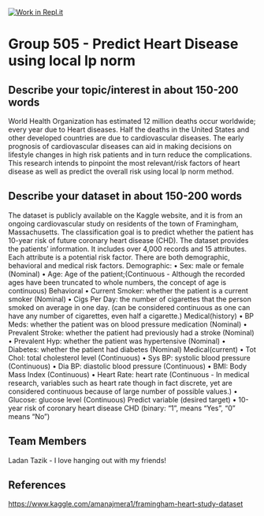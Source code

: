 [![Work in Repl.it](https://classroom.github.com/assets/work-in-replit-14baed9a392b3a25080506f3b7b6d57f295ec2978f6f33ec97e36a161684cbe9.svg)](https://classroom.github.com/online_ide?assignment_repo_id=315718&assignment_repo_type=GroupAssignmentRepo)
# Group 505 - Predict Heart Disease using local lp norm

## Describe your topic/interest in about 150-200 words
World Health Organization has estimated 12 million deaths occur worldwide; every year due to Heart diseases. Half the deaths in the United States and other developed countries are due to cardiovascular diseases. The early prognosis of cardiovascular diseases can aid in making decisions on lifestyle changes in high risk patients and in turn reduce the complications. This research intends to pinpoint the most relevant/risk factors of heart disease as well as predict the overall risk using local lp norm method. 

## Describe your dataset in about 150-200 words
The dataset is publicly available on the Kaggle website, and it is from an ongoing cardiovascular study on residents of the town of Framingham, Massachusetts. The classification goal is to predict whether the patient has 10-year risk of future coronary heart disease (CHD). The dataset provides the patients’ information. It includes over 4,000 records and 15 attributes. Each attribute is a potential risk factor. There are both demographic, behavioral and medical risk factors.
Demographic:
• Sex: male or female (Nominal)
• Age: Age of the patient;(Continuous - Although the recorded ages have been truncated to whole numbers, the concept of age is continuous)
Behavioral
• Current Smoker: whether the patient is a current smoker (Nominal)
• Cigs Per Day: the number of cigarettes that the person smoked on average in one day. (can be considered continuous as one can have any number of cigarettes, even half a cigarette.)
Medical(history)
• BP Meds: whether the patient was on blood pressure medication (Nominal)
• Prevalent Stroke: whether the patient had previously had a stroke (Nominal)
• Prevalent Hyp: whether the patient was hypertensive (Nominal)
• Diabetes: whether the patient had diabetes (Nominal)
Medical(current)
• Tot Chol: total cholesterol level (Continuous)
• Sys BP: systolic blood pressure (Continuous)
• Dia BP: diastolic blood pressure (Continuous)
• BMI: Body Mass Index (Continuous)
• Heart Rate: heart rate (Continuous - In medical research, variables such as heart rate though in fact discrete, yet are considered continuous because of large number of possible values.)
• Glucose: glucose level (Continuous)
Predict variable (desired target)
• 10-year risk of coronary heart disease CHD (binary: “1”, means “Yes”, “0” means “No”)

## Team Members

Ladan Tazik - I love hanging out with my friends!

## References
https://www.kaggle.com/amanajmera1/framingham-heart-study-dataset
